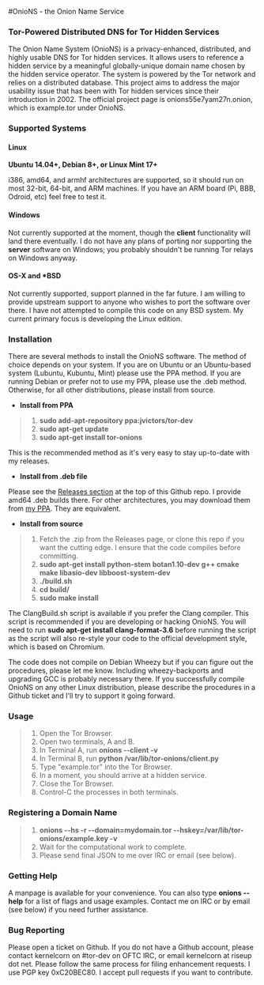 #OnioNS - the Onion Name Service
### Tor-Powered Distributed DNS for Tor Hidden Services

The Onion Name System (OnioNS) is a privacy-enhanced, distributed, and highly usable DNS for Tor hidden services. It allows users to reference a hidden service by a meaningful globally-unique domain name chosen by the hidden service operator. The system is powered by the Tor network and relies on a distributed database. This project aims to address the major usability issue that has been with Tor hidden services since their introduction in 2002. The official project page is onions55e7yam27n.onion, which is example.tor under OnioNS.

### Supported Systems

#### Linux

**Ubuntu 14.04+, Debian 8+, or Linux Mint 17+**

i386, amd64, and armhf architectures are supported, so it should run on most 32-bit, 64-bit, and ARM machines. If you have an ARM board (Pi, BBB, Odroid, etc) feel free to test it.

#### Windows

Not currently supported at the moment, though the **client** functionality will land there eventually. I do not have any plans of porting nor supporting the **server** software on Windows; you probably shouldn't be running Tor relays on Windows anyway.

#### OS-X and *BSD

Not currently supported, support planned in the far future. I am willing to provide upstream support to anyone who wishes to port the software over there. I have not attempted to compile this code on any BSD system. My current primary focus is developing the Linux edition.

### Installation

There are several methods to install the OnioNS software. The method of choice depends on your system. If you are on Ubuntu or an Ubuntu-based system (Lubuntu, Kubuntu, Mint) please use the PPA method. If you are running Debian or prefer not to use my PPA, please use the .deb method. Otherwise, for all other distributions, please install from source.

* **Install from PPA**

> 1. **sudo add-apt-repository ppa:jvictors/tor-dev**
> 2. **sudo apt-get update**
> 3. **sudo apt-get install tor-onions**

This is the recommended method as it's very easy to stay up-to-date with my releases.

* **Install from .deb file**

Please see the [Releases section](https://github.com/Jesse-V/OnioNS/releases) at the top of this Github repo. I provide amd64 .deb builds there. For other architectures, you may download them from [my PPA](https://launchpad.net/~jvictors/+archive/tor-dev/+packages). They are equivalent.

* **Install from source**

> 1. Fetch the .zip from the Releases page, or clone this repo if you want the cutting edge. I ensure that the code compiles before committing.
> 2. **sudo apt-get install python-stem botan1.10-dev g++ cmake make libasio-dev libboost-system-dev**
> 3. **./build.sh**
> 4. **cd build/**
> 5. **sudo make install**

The ClangBuild.sh script is available if you prefer the Clang compiler. This script is recommended if you are developing or hacking OnioNS. You will need to run **sudo apt-get install clang-format-3.6** before running the script as the script will also re-style your code to the official development style, which is based on Chromium.

The code does not compile on Debian Wheezy but if you can figure out the procedures, please let me know. Including wheezy-backports and upgrading GCC is probably necessary there. If you successfully compile OnioNS on any other Linux distribution, please describe the procedures in a Github ticket and I'll try to support it going forward.

### Usage

> 1. Open the Tor Browser.
> 2. Open two terminals, A and B.
> 3. In Terminal A, run **onions --client -v**
> 4. In Terminal B, run **python /var/lib/tor-onions/client.py**
> 5. Type "example.tor" into the Tor Browser.
> 6. In a moment, you should arrive at a hidden service.
> 7. Close the Tor Browser.
> 8. Control-C the processes in both terminals.

### Registering a Domain Name

> 1. **onions --hs -r --domain=mydomain.tor --hskey=/var/lib/tor-onions/example.key -v**
> 2. Wait for the computational work to complete.
> 3. Please send final JSON to me over IRC or email (see below).

### Getting Help

A manpage is available for your convenience. You can also type **onions --help** for a list of flags and usage examples. Contact me on IRC or by email (see below) if you need further assistance.

### Bug Reporting

Please open a ticket on Github. If you do not have a Github account, please contact kernelcorn on #tor-dev on OFTC IRC, or email kernelcorn at riseup dot net. Please follow the same process for filing enhancement requests. I use PGP key 0xC20BEC80. I accept pull requests if you want to contribute.
